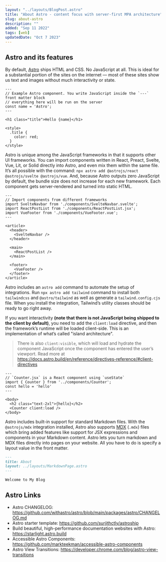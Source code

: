 ```yaml
---
layout: "../layouts/BlogPost.astro"
title: "About Astro - content focus with server-first MPA architecture"
slug: about-astro
description: ""
added: "Sep 11 2022"
tags: [web]
updatedDate: "Oct 7 2023"
---
```


## Astro and its features
By default, [Astro](https://astro.build) ships HTML and CSS. No JavaScript at all. This is ideal for a substantial portion of the sites on the internet — most of these sites show us text and images without much interactivity or state. 

```astro
---
// Example Astro component. You write JavaScript inside the `---` front matter block
// everything here will be run on the server
const name = 'Astro';
---

<h1 class="title">Hello {name}</h1>

<style>
  .title {
    color: red;
  }
</style>
```

Astro is unique among the JavaScript frameworks in that it supports other UI frameworks. You can import components written in React, Preact, Svelte, Vue, Lit, or Solid directly into Astro, and even mix them within the same file. It’s all possible with the command: `npx astro add @astrojs/react @astrojs/svelte @astrojs/vue`. And, because Astro outputs zero JavaScript by default, the bundle size does not increase for each new framework. Each component gets server-rendered and turned into static HTML.

```astro
---
// Import components from different frameworks
import SvelteNavbar from './components/SvelteNavbar.svelte';
import ReactPostList from './components/ReactPostList.jsx';
import VueFooter from './components/VueFooter.vue';
---

<article>
  <header>
    <SvelteNavbar />
  </header>

  <main>
    <ReactPostList />
  </main>

  <footer>
    <VueFooter />
  </footer>
</article>
```

Astro includes an `astro add` command to automate the setup of integrations. Run `npx astro add tailwind` command to install both `tailwindcss` and `@astro/tailwind` as well as generate a `tailwind.config.cjs` file. When you install the integration, Tailwind’s utility classes should be ready to go right away.

If you want interactivity **(note that there is not JavaScript being shipped to the client by default)**, you need to add the `client:load` directive, and then the framework’s runtime will be loaded client-side. This is an implementation of what’s called "island architecture".

> There is also `client:visible`, which will load and hydrate the component JavaScript once the component has entered the user’s viewport. Read more at https://docs.astro.build/en/reference/directives-reference/#client-directives

```astro
---
// `Counter.jsx` is a React component using `useState`
import { Counter } from '../components/Counter';
const hello = 'hello'
---

<body>
  <h2 class="text-2xl">{hello}</h2>  
  <Counter client:load />
</body>
```

Astro includes built-in support for standard Markdown files. With the `@astrojs/mdx` integration installed, Astro also supports [MDX](https://docs.astro.build/en/guides/markdown-content/) (`.mdx`) files which bring added features like support for JSX expressions and components in your Markdown content. Astro lets you turn markdown and MDX files directly into pages on your website. All you have to do is specify a layout value in the front matter.

```md
---
title: About
layout: ../layouts/MarkdownPage.astro
---

Welcome to My Blog
```

## Astro Links
- Astro CHANGELOG: https://github.com/withastro/astro/blob/main/packages/astro/CHANGELOG.md
- Astro starter template: https://github.com/surjithctly/astroship
- Build beautiful, high-performance documentation websites with Astro: https://starlight.astro.build
- Accessible Astro Components: https://github.com/markteekman/accessible-astro-components
- Astro View Transitions: https://developer.chrome.com/blog/astro-view-transitions
